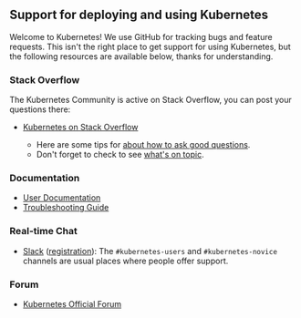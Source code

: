## Support for deploying and using Kubernetes

Welcome to Kubernetes! We use GitHub for tracking bugs and feature requests.
This isn't the right place to get support for using Kubernetes, but the following resources are available below, thanks for understanding.

### Stack Overflow

The Kubernetes Community is active on Stack Overflow, you can post your questions there:

* [Kubernetes on Stack Overflow](https://stackoverflow.com/questions/tagged/kubernetes)

  * Here are some tips for [about how to ask good questions](https://stackoverflow.com/help/how-to-ask).
  * Don't forget to check to see [what's on topic](http://stackoverflow.com/help/on-topic).

### Documentation

* [User Documentation](https://kubernetes.io/docs/)
* [Troubleshooting Guide](https://kubernetes.io/docs/tasks/debug-application-cluster/troubleshooting/)

### Real-time Chat

* [Slack](https://kubernetes.slack.com) ([registration](http://slack.k8s.io)):
The `#kubernetes-users` and `#kubernetes-novice` channels are usual places where people offer support.

### Forum

* [Kubernetes Official Forum](https://discuss.kubernetes.io)